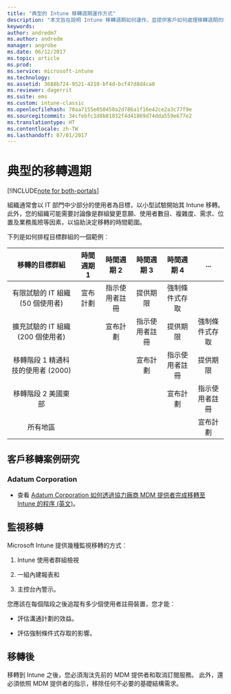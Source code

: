 ```yaml
---
title: "典型的 Intune 移轉週期運作方式"
description: "本文旨在說明 Intune 移轉週期如何運作，並提供客戶如何處理移轉週期的範例。"
keywords: 
author: andredm7
ms.author: andredm
manager: angrobe
ms.date: 06/12/2017
ms.topic: article
ms.prod: 
ms.service: microsoft-intune
ms.technology: 
ms.assetid: 3688b724-9521-4210-bf4d-bcf47d8d4ca0
ms.reviewer: dagerrit
ms.suite: ems
ms.custom: intune-classic
ms.openlocfilehash: 70aa7155e050450a2d786a1f16e42ce2a3c77f9e
ms.sourcegitcommit: 34cfebfc1d8b81032f4d41869d74dda559e677e2
ms.translationtype: HT
ms.contentlocale: zh-TW
ms.lasthandoff: 07/01/2017
---
```

# <a name="typical-migration-cycle"></a>典型的移轉週期

[!INCLUDE[note for both-portals](./includes/note-for-both-portals.md)]

組織通常會以 IT 部門中少部分的使用者為目標，以小型試驗開始其 Intune 移轉。 此外，您的組織可能需要討論像是群組變更意願、使用者數目、複雜度、需求、位置及業務風險等因素，以協助決定移轉的時間範圍。

下列是如何排程目標群組的一個範例︰

  | **移轉的目標群組** | **時間週期 1** | **時間週期 2** | **時間週期 3** | **時間週期 4** | **...**
|:---:|:---:|:---:|:---:|:---:|:---:|
| 有限試驗的 IT 組織 (50 個使用者) | 宣布計劃 | 指示使用者註冊 | 提供期限 | 強制條件式存取 |  |                                                        
| 擴充試驗的 IT 組織 (200 個使用者) |  | 宣布計劃 | 指示使用者註冊 | 提供期限 | 強制條件式存取 | 
| 移轉階段 1 精通科技的使用者 (2000) |  |  | 宣布計劃 | 指示使用者註冊 | 提供期限 | 
| 移轉階段 2 美國東部 |  |  |  | 宣布計劃 | 指示使用者註冊 | 
| 所有地區 |  |  |  |  | 宣布計劃 | 

## <a name="customer-migration-case-study"></a>客戶移轉案例研究

### <a name="adatum-corporation"></a>Adatum Corporation

- 查看 [Adatum Corporation 如何透過協力廠商 MDM 提供者完成移轉至 Intune 的程序 (英文)](https://gallery.technet.microsoft.com/Intune-migration-guide-893a95e3?redir=0)。

## <a name="monitoring-migration"></a>監視移轉

Microsoft Intune 提供幾種監視移轉的方式︰

1.  Intune 使用者群組檢視

2.  一組內建報表和

3.  主控台內警示。

您應該在每個階段之後追蹤有多少個使用者註冊裝置，您才能︰

-   評估溝通計劃的效益。

-   評估強制條件式存取的影響。


## <a name="post-migration"></a>移轉後

移轉到 Intune 之後，您必須淘汰先前的 MDM 提供者和取消訂閱服務。 此外，還必須依照 MDM 提供者的指示，移除任何不必要的基礎結構需求。
